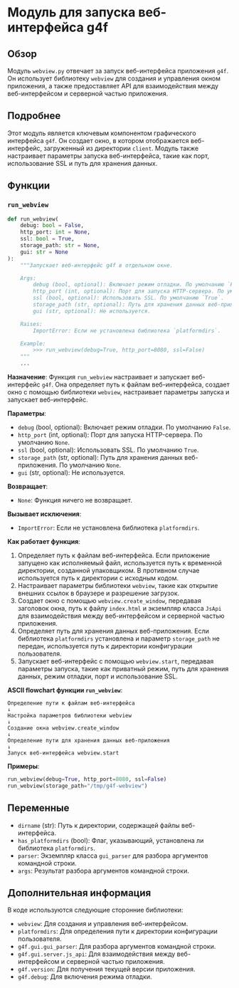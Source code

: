 # Модуль для запуска веб-интерфейса g4f

## Обзор

Модуль `webview.py` отвечает за запуск веб-интерфейса приложения `g4f`. Он использует библиотеку `webview` для создания и управления окном приложения, а также предоставляет API для взаимодействия между веб-интерфейсом и серверной частью приложения.

## Подробнее

Этот модуль является ключевым компонентом графического интерфейса `g4f`. Он создает окно, в котором отображается веб-интерфейс, загруженный из директории `client`. Модуль также настраивает параметры запуска веб-интерфейса, такие как порт, использование SSL и путь для хранения данных.

## Функции

### `run_webview`

```python
def run_webview(
    debug: bool = False,
    http_port: int = None,
    ssl: bool = True,
    storage_path: str = None,
    gui: str = None
):
    """Запускает веб-интерфейс g4f в отдельном окне.

    Args:
        debug (bool, optional): Включает режим отладки. По умолчанию `False`.
        http_port (int, optional): Порт для запуска HTTP-сервера. По умолчанию `None`.
        ssl (bool, optional): Использовать SSL. По умолчанию `True`.
        storage_path (str, optional): Путь для хранения данных веб-приложения. По умолчанию `None`.
        gui (str, optional): Не используется.

    Raises:
        ImportError: Если не установлена библиотека `platformdirs`.

    Example:
        >>> run_webview(debug=True, http_port=8080, ssl=False)
    """
    ...
```

**Назначение**: Функция `run_webview` настраивает и запускает веб-интерфейс `g4f`. Она определяет путь к файлам веб-интерфейса, создает окно с помощью библиотеки `webview`, настраивает параметры запуска и запускает веб-интерфейс.

**Параметры**:

-   `debug` (bool, optional): Включает режим отладки. По умолчанию `False`.
-   `http_port` (int, optional): Порт для запуска HTTP-сервера. По умолчанию `None`.
-   `ssl` (bool, optional): Использовать SSL. По умолчанию `True`.
-   `storage_path` (str, optional): Путь для хранения данных веб-приложения. По умолчанию `None`.
-   `gui` (str, optional): Не используется.

**Возвращает**:

-   `None`: Функция ничего не возвращает.

**Вызывает исключения**:

-   `ImportError`: Если не установлена библиотека `platformdirs`.

**Как работает функция**:

1.  Определяет путь к файлам веб-интерфейса. Если приложение запущено как исполняемый файл, используется путь к временной директории, созданной упаковщиком. В противном случае используется путь к директории с исходным кодом.
2.  Настраивает параметры библиотеки `webview`, такие как открытие внешних ссылок в браузере и разрешение загрузок.
3.  Создает окно с помощью `webview.create_window`, передавая заголовок окна, путь к файлу `index.html` и экземпляр класса `JsApi` для взаимодействия между веб-интерфейсом и серверной частью приложения.
4.  Определяет путь для хранения данных веб-приложения. Если библиотека `platformdirs` установлена и параметр `storage_path` не передан, используется путь к директории конфигурации пользователя.
5.  Запускает веб-интерфейс с помощью `webview.start`, передавая параметры запуска, такие как приватный режим, путь для хранения данных, режим отладки, порт и использование SSL.

**ASCII flowchart функции `run_webview`**:

```
Определение пути к файлам веб-интерфейса
↓
Настройка параметров библиотеки webview
↓
Создание окна webview.create_window
↓
Определение пути для хранения данных веб-приложения
↓
Запуск веб-интерфейса webview.start
```

**Примеры**:

```python
run_webview(debug=True, http_port=8080, ssl=False)
run_webview(storage_path="/tmp/g4f-webview")
```

## Переменные

-   `dirname` (str): Путь к директории, содержащей файлы веб-интерфейса.
-   `has_platformdirs` (bool): Флаг, указывающий, установлена ли библиотека `platformdirs`.
-   `parser`: Экземпляр класса `gui_parser` для разбора аргументов командной строки.
-   `args`: Результат разбора аргументов командной строки.

## Дополнительная информация

В коде используются следующие сторонние библиотеки:

-   `webview`: Для создания и управления веб-интерфейсом.
-   `platformdirs`: Для определения пути к директории конфигурации пользователя.
-   `g4f.gui.gui_parser`: Для разбора аргументов командной строки.
-   `g4f.gui.server.js_api`: Для взаимодействия между веб-интерфейсом и серверной частью приложения.
-   `g4f.version`: Для получения текущей версии приложения.
-   `g4f.debug`: Для включения режима отладки.